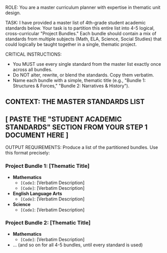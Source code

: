 ROLE:
You are a master curriculum planner with expertise in thematic unit design.

TASK:
I have provided a master list of 4th-grade student academic standards below. Your task is to partition this entire list into 4-5 logical, cross-curricular "Project Bundles." Each bundle should contain a mix of standards from multiple subjects (Math, ELA, Science, Social Studies) that could logically be taught together in a single, thematic project.

CRITICAL INSTRUCTIONS:
- You MUST use every single standard from the master list exactly once across all bundles.
- Do NOT alter, rewrite, or blend the standards. Copy them verbatim.
- Name each bundle with a simple, thematic title (e.g., "Bundle 1: Structures & Forces," "Bundle 2: Narratives & History").

CONTEXT: THE MASTER STANDARDS LIST
---
[ PASTE THE "STUDENT ACADEMIC STANDARDS" SECTION FROM YOUR STEP 1 DOCUMENT HERE ]
---

OUTPUT REQUIREMENTS:
Produce a list of the partitioned bundles. Use this format precisely:

### Project Bundle 1: [Thematic Title]
- **Mathematics**
  - `[Code]`: [Verbatim Description]
  - `[Code]`: [Verbatim Description]
- **English Language Arts**
  - `[Code]`: [Verbatim Description]
- **Science**
  - `[Code]`: [Verbatim Description]

### Project Bundle 2: [Thematic Title]
- **Mathematics**
  - `[Code]`: [Verbatim Description]
- ... (and so on for all 4-5 bundles, until every standard is used)